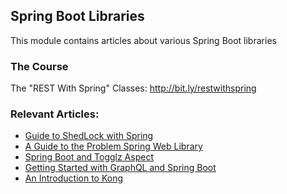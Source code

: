 ## Spring Boot Libraries

This module contains articles about various Spring Boot libraries

### The Course
The "REST With Spring" Classes: http://bit.ly/restwithspring

### Relevant Articles:

- [Guide to ShedLock with Spring](https://www.baeldung.com/shedlock-spring)
- [A Guide to the Problem Spring Web Library](https://www.baeldung.com/problem-spring-web)
- [Spring Boot and Togglz Aspect](https://www.baeldung.com/spring-togglz)
- [Getting Started with GraphQL and Spring Boot](https://www.baeldung.com/spring-graphql)
- [An Introduction to Kong](https://www.baeldung.com/kong)
